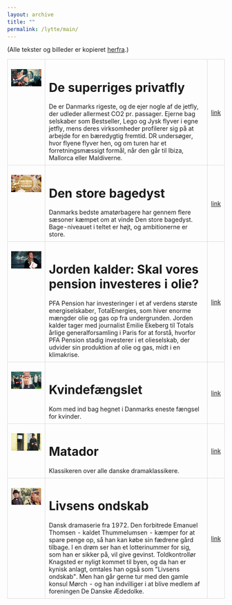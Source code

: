 ```yaml
---
layout: archive
title: ""
permalink: /lytte/main/
---
```


<style>
    table {
        border-collapse: collapse;
        width: 100%;
    }
    th, td {
        border: 1px solid #dddddd;
        padding: 8px;
        text-align: left;
    }
    /* Customize width for specific columns */
    th:nth-child(1), td:nth-child(1) {
        width: 20%; /* First column */
    }
    th:nth-child(2), td:nth-child(2) {
        width: 80%; /* Second column */
    }
</style>

(Alle tekster og billeder er kopieret [herfra](https://www.dr.dk/).)
<table align="center" cellspacing="5" style="text-align: left" width="100%">
<tr>
<td style="vertical-align: top;"><p align="center"><img src="/images/dr_series/3.webp"/></p></td>
<td style="vertical-align: top;">
<h1> De superriges privatfly </h1>
<span style="font-weight: normal">
De er Danmarks rigeste, og de ejer nogle af de jetfly, der udleder allermest CO2 pr. passager. Ejerne bag selskaber som Bestseller, Lego og Jysk flyver i egne jetfly, mens deres virksomheder profilerer sig på at arbejde for en bæredygtig fremtid. DR undersøger, hvor flyene flyver hen, og om turen har et forretningsmæssigt formål, når den går til Ibiza, Mallorca eller Maldiverne.
</span>
</td>
<td><a href="https://www.dr.dk/drtv/program/de-superriges-privatfly_479835">link</a></td>
</tr>

<tr>
<td style="vertical-align: top;"><p align="center"><img src="/images/dr_series/2.webp"/></p></td>
<td style="vertical-align: top;">
<h1> Den store bagedyst </h1>
<span style="font-weight: normal">
Danmarks bedste amatørbagere har gennem flere sæsoner kæmpet om at vinde Den store bagedyst. Bage-niveauet i teltet er højt, og ambitionerne er store.
</span>
</td>
<td><a href="https://www.dr.dk/drtv/saeson/den-store-bagedyst_154254">link</a></td>
</tr>

<tr>
<td style="vertical-align: top;"><p align="center"><img src="/images/dr_series/1.webp"/></p></td>
<td style="vertical-align: top;">
<h1> Jorden kalder: Skal vores pension investeres i olie? </h1>
<span style="font-weight: normal">
PFA Pension har investeringer i et af verdens største energiselskaber, TotalEnergies, som hiver enorme mængder olie og gas op fra undergrunden. Jorden kalder tager med journalist Emilie Ekeberg til Totals årlige generalforsamling i Paris for at forstå, hvorfor PFA Pension stadig investerer i et olieselskab, der udvider sin produktion af olie og gas, midt i en klimakrise.
</span>
</td>
<td><a href="https://www.dr.dk/drtv/episode/jorden-kalder_-skal-vores-pension-investeres-i-olie_475206">link</a></td>
</tr>

<tr>
<td style="vertical-align: top;"><p align="center"><img src="/images/dr_series/4.webp"/></p></td>
<td style="vertical-align: top;">
<h1> Kvindefængslet </h1>
<span style="font-weight: normal">
Kom med ind bag hegnet i Danmarks eneste fængsel for kvinder.
</span>
</td>
<td><a href="https://www.dr.dk/drtv/serie/kvindefaengslet_487476">link</a></td>
</tr>

<tr>
<td style="vertical-align: top;"><p align="center"><img src="/images/dr_series/5.webp"/></p></td>
<td style="vertical-align: top;">
<h1> Matador </h1>
<span style="font-weight: normal">
Klassikeren over alle danske dramaklassikere.
</span>
</td>
<td><a href="https://www.dr.dk/drtv/serie/matador_130149">link</a></td>
</tr>

<tr>
<td style="vertical-align: top;"><p align="center"><img src="/images/dr_series/6.webp"/></p></td>
<td style="vertical-align: top;">
<h1> Livsens ondskab </h1>
<span style="font-weight: normal">
Dansk dramaserie fra 1972. Den forbitrede Emanuel Thomsen - kaldet Thummelumsen - kæmper for at spare penge op, så han kan købe sin fædrene gård tilbage. I en drøm ser han et lotterinummer for sig, som han er sikker på, vil give gevinst. Toldkontrollør Knagsted er nyligt kommet til byen, og da han er kynisk anlagt, omtales han også som "Livsens ondskab". Men han går gerne tur med den gamle konsul Mørch - og han indvilliger i at blive medlem af foreningen De Danske Ædedolke. 
</span>
</td>
<td><a href="https://www.dr.dk/drtv/serie/livsens-ondskab_456851">link</a></td>
</tr>
</table>
